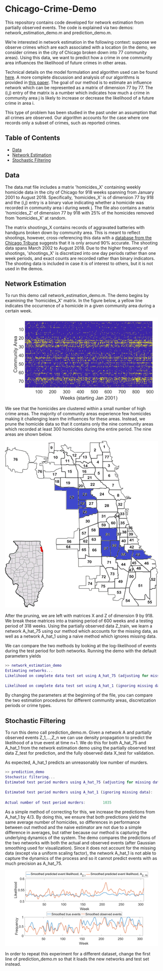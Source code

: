 # Chicago-Crime-Demo

This repository contains code developed for network estimation from partially observed events.  The code is explained via two demos: network_estimation_demo.m and prediction_demo.m.

We’re interested in network estimation in the following context: suppose we observe crimes which are each associated with a location (in the demo, we consider crimes in the city of Chicago broken down into 77 community areas).  Using this data, we want to predict how a crime in one community area influences the likelihood of future crimes in other areas.

Technical details on the model formulation and algorithm used can be found [here](https://github.com/bzmark/Chicago-Crime-Demo/blob/master/Images/Details.pdf).  A more complete discussion and analysis of our algorithms is provided in [this paper](http://arxiv.org/abs/1811.02979).  The goal of our method is to estimate an influence network which can be represented as a matrix of dimension 77 by 77.  The (i,j) entry of the matrix is a number which indicates how much a crime in community area j is likely to increase or decrease the likelihood of a future crime in area i.  

This type of problem has been studied in the past under an assumption that all crimes are observed.  Our algorithm accounts for the case where one records only a subset of crimes, such as reported crimes. 

## Table of Contents
- <a href='#data'>Data</a>
- <a href='#network-estimation'>Network Estimation</a>
- <a href='#stochastic-filtering'>Stochastic Filtering</a>


## Data

The data.mat file includes a matrix 'homicides_X' containing weekly homicide data in the city of Chicago for 918 weeks spanning from January 2001 to August 2018.  Specifically, 'homicides_X' is of dimension 77 by 918 and the (i,j) entry is a binary value indicating whether a homicide was recorded in community area i during week j.  The file also contains a matrix 'homicides_Z' of dimension 77 by 918 with 25% of the homicides removed from 'homicides_X' at random.

The matrix shootings_X contains records of aggravated batteries with handguns broken down by community area.  This is meant to reflect shootings, however, cross-referencing this data with a [database from the Chicago Tribune](https://www.chicagotribune.com/news/data/ct-shooting-victims-map-charts-htmlstory.html) suggests that it is only around 90% accurate.  The shooting data spans March 2002 to August 2018.  Due to the higher frequency of shootings, 'shootings_X' is discretized into one day periods rather than one week periods, and exact counts are recorded rather than binary indicators.  The shooting data is included in case it is of interest to others, but it is not used in the demos.

## Network Estimation

To run this demo call network_estimation_demo.m.  The demo begins by examining the 'homicides_X' matrix.  In the figure below, a yellow line indicates the occurrence of a homicide in a given community area during a certain week.

<img src='Images/all_areas.png' width="750px">

We see that the homicides are clustered within a small number of high crime areas.  The majority of community areas experience few homicides making it challenging learn the influences for these areas.  Instead, we prune the homicide data so that it contains only the nine community areas which recorded at least 300 homicides during the entire period.  The nine areas are shown below. 

<img src='Images/pruned_areas.png' height="550px" width="550px">

After the pruning, we are left with matrices X and Z of dimension 9 by 918.  We break these matrices into a training period of 600 weeks and a testing period of 318 weeks.  Using the partially observed data Z_train, we learn a network A_hat_75 using our method which accounts for the missing data, as well as a network A_hat_1 using a naive method which ignores missing data.

We can compare the two methods by looking at the log-likelihood of events during the test period for both networks.  Running the demo with the default parameters yields

```matlab
>> network_estimation_demo
Estimating networks... 
Likelihood on complete data test set using A_hat_75 (adjusting for missing data):  -1.8386e+03

Likelihood on complete data test set using A_hat_1 (ignoring missing data):  -1.9254e+03


```


By changing the parameters at the beginning of the file, you can compare the two estimation procedures for different community areas, discretization periods or crime types.  

## Stochastic Filtering

To run this demo call prediction_demo.m.  Given a network A and partially observed events Z_1,…,Z_n we can use density propagation to predict the likelihood of a true event at time n+1.  We do this for both A_hat_75 and A_hat_1 from the network estimation demo using the partially observed test data Z_test for prediction, and the fully observed data X_test for validation.

As expected, A_hat_1 predicts an unreasonably low number of murders.

```matlab
>> prediction_demo
Stochastic filtering... 
Estimated test period murders using A_hat_75 (adjusting for missing data):        1011

Estimated test period murders using A_hat_1 (ignoring missing data):   777

Actual number of test period murders:        1035
```

As a simple method of correcting for this, we increase the predictions from A_hat_1 by 4/3.  By doing this, we ensure that both predictions yield the same average number of homicides, so differences in performance between out method and the naive estimator are not due to a simple difference in averages, but rather because our method is capturing the underlying dynamics of the system.  The demo compares the predictions of the two networks with both the actual and observed events (after Gaussian smoothing used for visualization).  Since it does not account for the missing data (except via a uniform scaling factor), the network A_hat_1 is not able to capture the dynamics of the process and so it cannot predict events with as much precision as A_hat_75. 

<img src='Images/prediction_demo.png'>


In order to repeat this experiment for a different dataset, change the first line of prediction_demo.m so that it loads the new networks and test set instead.


